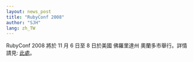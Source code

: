 ```yaml
---
layout: news_post
title: "RubyConf 2008"
author: "SJH"
lang: zh_TW
---
```


 RubyConf 2008 將於 11 月 6 日至 8 日於美國 佛羅里達州 奧蘭多市舉行。詳情請見: [此處][1]。 

[1]: http://www.rubyconf.org 
